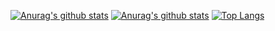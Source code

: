 [![Anurag's github stats](https://github-readme-stats.vercel.app/api?username=zhangwenhaojf40&count_private=true&show_icons=true)](https://github.com/anuraghazra/github-readme-stats)
[![Anurag's github stats](https://github-readme-stats.vercel.app/api?username=zhangwenhaojf40&show_icons=true&theme=radical)](https://github.com/anuraghazra/github-readme-stats) [![Top Langs](https://github-readme-stats.vercel.app/api/top-langs/?username=zhangwenhaojf40&layout=compact)](https://github.com/anuraghazra/github-readme-stats)

<!--
**zhangwenhaojf40/zhangwenhaojf40** is a ✨ _special_ ✨ repository because its `README.md` (this file) appears on your GitHub profile.

Here are some ideas to get you started:

- 🔭 I’m currently working on ...
- 🌱 I’m currently learning ...
- 👯 I’m looking to collaborate on ...
- 🤔 I’m looking for help with ...
- 💬 Ask me about ...
- 📫 How to reach me: ...
- 😄 Pronouns: ...
- ⚡ Fun fact: ...
-->
